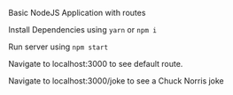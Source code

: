 Basic NodeJS Application with routes

Install Dependencies using `yarn` or `npm i`

Run server using `npm start`

Navigate to localhost:3000 to see default route.

Navigate to localhost:3000/joke to see a Chuck Norris joke

